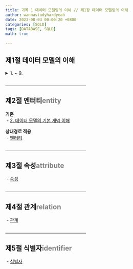```yaml
---
title: 과목 1 데이터 모델링의 이해 // 제1장 데이터 모델링의 이해
author: wannastudyhardyeah
date: 2023-08-03 00:00:20 +0800
categories: [SQLD]
tags: [DATABASE, SQLD]
math: true

---
```

<h2>제1절 데이터 모델의 이해</h2>
<details><summary>1. ~ 9.</summary>
&nbsp;- <a href="https://wannastudyhardyeah.github.io/posts/01-Data_Modeling-1-Data_Modeling-01-Data_Model/" target="blank">1. 데이터 모델의 이해</a><br>

&nbsp;- <a href="https://wannastudyhardyeah.github.io/posts/01-Data_Modeling-1-Data_Modeling-02-elementary-concept-data-model/" target="blank">2. 데이터 모델의 기본 개념 이해</a><br>

&nbsp;- <a href="https://wannastudyhardyeah.github.io/posts/01-Data_Modeling-1-Data_Modeling-03-Impotance-and-Attention/" target="blank">3. 데이터 모델의 기본 개념 이해</a><br>

&nbsp;- <a href="https://wannastudyhardyeah.github.io/posts/01-Data_Modeling-1-Data_Modeling-04-Three-Steps-for-Date-Modeling/" target="blank">4. 데이터 모델링의 3단계 진행</a><br>

&nbsp;- <a href="https://wannastudyhardyeah.github.io/posts/01-Data_Modeling-1-Data_Modeling-05-Project-Life-Cycle-for-Date-Modeling/" target="blank">5. 프로젝트 생명주기에서 데이터 모델링</a><br>

&nbsp;- <a href="https://wannastudyhardyeah.github.io/posts/01-Data_Modeling-1-Data_Modeling-06-Understanding-of-Data-Independence-for-Data-Modeling/" target="blank">6. 데이터 모델링에서 데이터 독립성의 이해</a><br>

&nbsp;- <a href="https://wannastudyhardyeah.github.io/posts/01-Data_Modeling-1-Data_Modeling-07-Three-Concepts-for-Data-Modeling.md/" target="blank">7. 데이터 모델링의 중요한 세 가지 개념</a><br>

&nbsp;- <a href="https://wannastudyhardyeah.github.io/posts/01-Data_Modeling-1-Data_Modeling-08-Stakeholders-for-Data-Modeling/" target="blank">8. 데이터 모델링의 이해관계자</a><br>

&nbsp;- <a href="https://wannastudyhardyeah.github.io/posts/01-Data_Modeling-1-Data_Modeling-09-Understanding-of-ERD-as-a-Notation-for-Data-Modeling/" target="blank">9. 데이터 모델의 표기법인 ERD 이해</a><br>
</details>
<br>
<hr width="50%">
<h2>제2절 엔터티<span style="color: #808080;">entity</span></h2>

<b>기존</b><br>
&nbsp;- <a href="https://wannastudyhardyeah.github.io/posts/01-Data_Modeling-1-Data_Modeling-02-elementary-concept-data-model/" target="blank">2. 데이터 모델의 기본 개념 이해</a><br>

<b>상대경로 적용</b><br>
&nbsp;- <a href="../SQLD/2023-08-03-01-Data_Modeling-2-Entity-01.md" target="blank">엔터티</a><br>
<br>
<hr width="50%">
<h2>제3절 속성<span style="color: #808080;">attribute</span></h2>
&nbsp;- <a href="https://wannastudyhardyeah.github.io/posts/01-Data_Modeling-3-Attributes-01/" target="blank">속성</a><br>
<br>
<hr width="50%">
<h2>제4절 관계<span style="color: #808080;">relation</span></h2>
&nbsp;- <a href="https://wannastudyhardyeah.github.io/posts/01-Data_Modeling-4-Relationship-01/" target="blank">관계</a><br>
<br>
<hr width="50%">
<h2>제5절 식별자<span style="color: #808080;">identifier</span></h2>
&nbsp;- <a href="https://wannastudyhardyeah.github.io/posts/01-Data_Modeling-5-Identifier-01/" target="blank">식별자</a><br>
